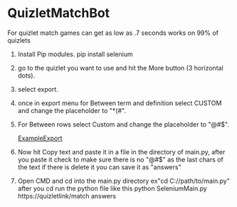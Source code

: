 # QuizletMatchBot
 For quizlet match games can get as low as .7 seconds works on 99% of quizlets
 
1. Install Pip modules.
    pip install selenium
    
2. go to the quizlet you want to use and hit the More button (3 horizontal dots).
 
3. select export.
 
4. once in export menu for Between term and definition select CUSTOM and change the placeholder to "*(#".
 
5. For Between rows select Custom and change the placeholder to "@#$".

    [ExampleExport](https://raw.githubusercontent.com/allepicondor/QuizletMatchBot/main/images/Export.PNG)
    
6. Now hit Copy text and paste it in a file in the directory of main.py, after you paste it check to make sure there is no "@#$" as the last chars of the text if there is delete    it you can save it as "answers"
 
7. Open CMD and cd into the main.py directory ex"cd C://path/to/main.py" after you cd run the python file like this
     python SeleniumMain.py https://quizletlink/match answers
